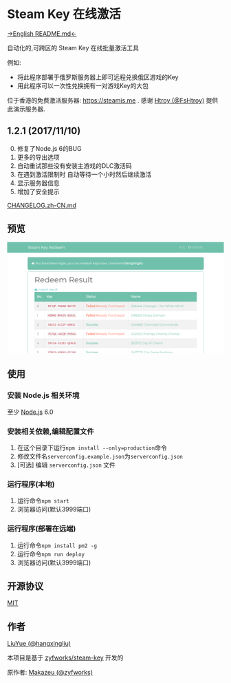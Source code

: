 # Steam Key 在线激活

[->English README.md<-](README.md)

自动化的,可跨区的 Steam Key 在线批量激活工具 

例如:

- 将此程序部署于俄罗斯服务器上即可远程兑换俄区游戏的Key
- 用此程序可以一次性兑换拥有一对游戏Key的大包

位于香港的免费激活服务器: <https://steamis.me> .
感谢 [Htroy (@FsHtroy)](https://github.com/FsHtroy) 提供此演示服务器.

## 1.2.1 (2017/11/10)

0. 修复了Node.js 6的BUG
1. 更多的导出选项
2. 自动重试那些没有安装主游戏的DLC激活码
3. 在遇到激活限制时 自动等待一个小时然后继续激活
4. 显示服务器信息
5. 增加了安全提示

[CHANGELOG.zh-CN.md](CHANGELOG.zh-CN.md)

## 预览

![](screenshots/screenshot.png)

## 使用

### 安装 Node.js 相关环境

至少
[Node.js](https://nodejs.org/en/)
6.0

### 安装相关依赖,编辑配置文件

1. 在这个目录下运行`npm install --only=production`命令
2. 修改文件名`serverconfig.example.json`为`serverconfig.json`
3. [可选] 编辑 `serverconfig.json` 文件

### 运行程序(本地)

1. 运行命令`npm start`
2. 浏览器访问(默认3999端口)

### 运行程序(部署在远端)

1. 运行命令`npm install pm2 -g`
2. 运行命令`npm run deploy`
3. 浏览器访问(默认3999端口)


## 开源协议

[MIT](LICENSE)

## 作者

[LiuYue (@hangxingliu)](https://github.com/hangxingliu)

本项目是基于 [zyfworks/steam-key][ORIGINAL_REPO] 开发的

原作者: [Makazeu (@zyfworks)](https://github.com/zyfworks)


[ORIGINAL_REPO]: https://github.com/zyfworks
